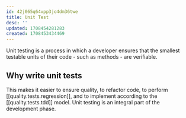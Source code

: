 ```yaml
---
id: 42j065q64vpp3jo4dm36twe
title: Unit Test
desc: ''
updated: 1708454281283
created: 1708453434469
---
```


Unit testing is a process in which a developer ensures that the smallest testable units of their code - such as methods - are verifiable.

## Why write unit tests

This makes it easier to ensure quality, to refactor code, to perform [[quality.tests.regression]], and to implement according to the [[quality.tests.tdd]] model. Unit testing is an integral part of the development phase.
